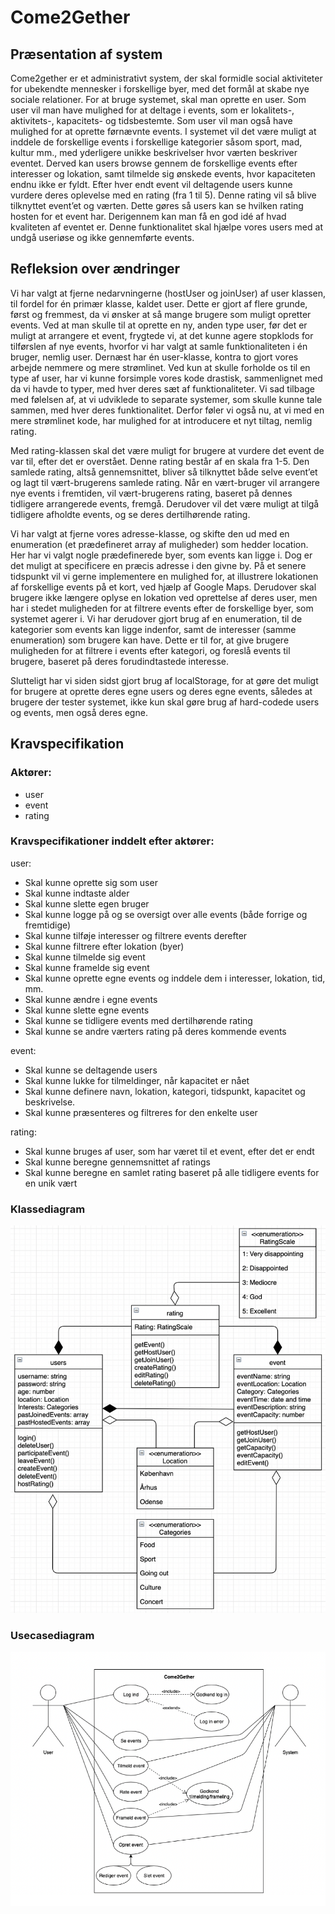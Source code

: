 # Come2Gether

## Præsentation af system
Come2gether er et administrativt system, der skal formidle social aktiviteter for ubekendte mennesker i forskellige byer, med det formål at skabe nye sociale relationer.
For at bruge systemet, skal man oprette en user. Som user vil man have mulighed for at deltage i events, som er lokalitets-, aktivitets-, kapacitets- og tidsbestemte. Som user vil man også have mulighed for at oprette førnævnte events. 
I systemet vil det være muligt at inddele de forskellige events i forskellige kategorier såsom sport, mad, kultur mm., med yderligere unikke beskrivelser hvor værten beskriver eventet. Derved kan users browse gennem de forskellige events efter interesser og lokation, samt tilmelde sig ønskede events, hvor kapaciteten endnu ikke er fyldt. Efter hver endt event vil deltagende users kunne vurdere deres oplevelse med en rating (fra 1 til 5). Denne rating vil så blive tilknyttet event’et og værten. Dette gøres så users kan se hvilken rating hosten for et event har. Derigennem kan man få en god idé af hvad kvaliteten af eventet er. Denne funktionalitet skal hjælpe vores users med at undgå useriøse og ikke gennemførte events.

## Refleksion over ændringer
Vi har valgt at fjerne nedarvningerne (hostUser og joinUser) af user klassen, til fordel for én primær klasse, kaldet user. Dette er gjort af flere grunde, først og fremmest, da vi ønsker at så mange brugere som muligt opretter events. Ved at man skulle til at oprette en ny, anden type user, før det er muligt at arrangere et event, frygtede vi, at det kunne agere stopklods for tilførslen af nye events, hvorfor vi har valgt at samle funktionaliteten i én bruger, nemlig user.
Dernæst har én user-klasse, kontra to gjort vores arbejde nemmere og mere strømlinet. Ved kun at skulle forholde os til en type af user, har vi kunne forsimple vores kode drastisk, sammenlignet med da vi havde to typer, med hver deres sæt af funktionaliteter. Vi sad tilbage med følelsen af, at vi udviklede to separate systemer, som skulle kunne tale sammen, med hver deres funktionalitet. Derfor føler vi også nu, at vi med en mere strømlinet kode, har mulighed for at introducere et nyt tiltag, nemlig rating.

Med rating-klassen skal det være muligt for brugere at vurdere det event de var til, efter det er overstået. Denne rating består af en skala fra 1-5. Den samlede rating, altså gennemsnittet, bliver så tilknyttet både selve event’et og lagt til vært-brugerens samlede rating. Når en vært-bruger vil arrangere nye events i fremtiden, vil vært-brugerens rating, baseret på dennes tidligere arrangerede events, fremgå.
Derudover vil det være muligt at tilgå tidligere afholdte events, og se deres dertilhørende rating.

Vi har valgt at fjerne vores adresse-klasse, og skifte den ud med en enumeration (et prædefineret array af muligheder) som hedder location. Her har vi valgt nogle prædefinerede byer, som events kan ligge i. Dog er det muligt at specificere en præcis adresse i den givne by. På et senere tidspunkt vil vi gerne implementere en mulighed for, at illustrere lokationen af forskellige events på et kort, ved hjælp af Google Maps.
Derudover skal brugere ikke længere oplyse en lokation ved oprettelse af deres user, men har i stedet muligheden for at filtrere events efter de forskellige byer, som systemet agerer i. 
Vi har derudover gjort brug af en enumeration, til de kategorier som events kan ligge indenfor, samt de interesser (samme enumeration) som brugere kan have. Dette er til for, at give brugere muligheden for at filtrere i events efter kategori, og foreslå events til brugere, baseret på deres forudindtastede interesse.

Slutteligt har vi siden sidst gjort brug af localStorage, for at gøre det muligt for brugere at oprette deres egne users og deres egne events, således at brugere der tester systemet, ikke kun skal gøre brug af hard-codede users og events, men også deres egne.



## Kravspecifikation
### Aktører:
- user
- event
- rating

### Kravspecifikationer inddelt efter aktører:
user:
-	Skal kunne oprette sig som user
-	Skal kunne indtaste alder
-	Skal kunne slette egen bruger
-	Skal kunne logge på og se oversigt over alle events (både forrige og fremtidige)
-	Skal kunne tilføje interesser og filtrere events derefter
-	Skal kunne filtrere efter lokation (byer)
-	Skal kunne tilmelde sig event 
-	Skal kunne framelde sig event 
-	Skal kunne oprette egne events og inddele dem i interesser, lokation, tid, mm.
-	Skal kunne ændre i egne events
-	Skal kunne slette egne events
-	Skal kunne se tidligere events med dertilhørende rating
-	Skal kunne se andre værters rating på deres kommende events


event:
-	Skal kunne se deltagende users
-	Skal kunne lukke for tilmeldinger, når kapacitet er nået
-	Skal kunne definere navn, lokation, kategori, tidspunkt, kapacitet og beskrivelse. 
-	Skal kunne præsenteres og filtreres for den enkelte user  


rating:
-	Skal kunne bruges af user, som har været til et event, efter det er endt 
-	Skal kunne beregne gennemsnittet af ratings
-	Skal kunne beregne en samlet rating baseret på alle tidligere events for en unik vært 


### Klassediagram
![](Images/classdiagram.png)

### Usecasediagram
![](Images/usecasediagram.png)
